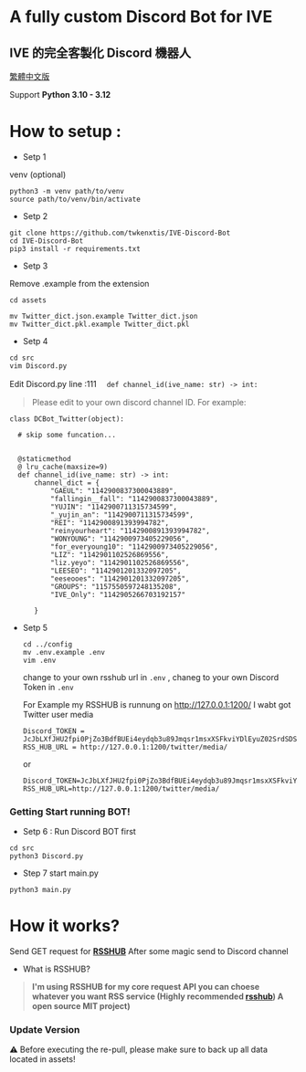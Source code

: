 # A fully custom Discord Bot for IVE

## IVE 的完全客製化 Discord 機器人
  [繁體中文版](https://github.com/twkenxtis/IVE-Discord-Bot/tree/main/docs)

Support **Python 3.10 - 3.12**

# How to setup :

- Setp 1

venv (optional)
```
python3 -m venv path/to/venv
source path/to/venv/bin/activate
```

- Setp 2
```
git clone https://github.com/twkenxtis/IVE-Discord-Bot
cd IVE-Discord-Bot
pip3 install -r requirements.txt
```

- Setp 3
  
Remove .example from the extension
```
cd assets

mv Twitter_dict.json.example Twitter_dict.json
mv Twitter_dict.pkl.example Twitter_dict.pkl
```

- Setp 4
  
```
cd src 
vim Discord.py 
```

 Edit Discord.py line :111 　``def channel_id(ive_name: str) -> int:``
 > Please edit to your own discord channel ID.
For example:
    
    class DCBot_Twitter(object):

      # skip some funcation...

      
      @staticmethod
      @ lru_cache(maxsize=9)
      def channel_id(ive_name: str) -> int:
          channel_dict = {
              "GAEUL": "1142900837300043889",
              "fallingin__fall": "1142900837300043889",
              "YUJIN": "1142900711315734599",
              "_yujin_an": "1142900711315734599",
              "REI": "1142900891393994782",
              "reinyourheart": "1142900891393994782",
              "WONYOUNG": "1142900973405229056",
              "for_everyoung10": "1142900973405229056",
              "LIZ": "1142901102526869556",
              "liz.yeyo": "1142901102526869556",
              "LEESEO": "1142901201332097205",
              "eeseooes": "1142901201332097205",
              "GROUPS": "1157550597248135208",
              "IVE_Only": "1142905266703192157"
  
          }
      
    
- Setp 5
 
  ```
  cd ../config
  mv .env.example .env
  vim .env
  ```
  
  change to your own rsshub url in `.env` ,
  chaneg to your own Discord Token in `.env`
  
  For Example my RSSHUB is runnung on http://127.0.0.1:1200/ I wabt got Twitter user media
  
  ```
  Discord_TOKEN = JcJbLXfJHU2fpi0PjZo3BdfBUEi4eydqb3u89Jmqsr1msxXSFkviYDlEyuZ02SrdSDSShfEY
  RSS_HUB_URL = http://127.0.0.1:1200/twitter/media/
  ```

  or

  ```
  Discord_TOKEN=JcJbLXfJHU2fpi0PjZo3BdfBUEi4eydqb3u89Jmqsr1msxXSFkviYDlEyuZ02SrdSDSShfEY
  RSS_HUB_URL=http://127.0.0.1:1200/twitter/media/
  ```

### Getting Start running BOT!

- Setp 6 : Run Discord BOT first
  
``` 
cd src 
python3 Discord.py
```
    
    
- Step 7 start main.py
  
```
python3 main.py
```
  

# How it works?
Send GET request for [**RSSHUB**](https://github.com/DIYgod/RSSHub) After some magic send to Discord channel
- What is RSSHUB?
> **I'm using **RSSHUB** for my core request API you can choese whatever you want RSS service (Highly recommended [rsshub](https://github.com/DIYgod/RSSHub)) A open source MIT project)**


### Update Version
⚠️ Before executing the re-pull, please make sure to back up all data located in assets!

